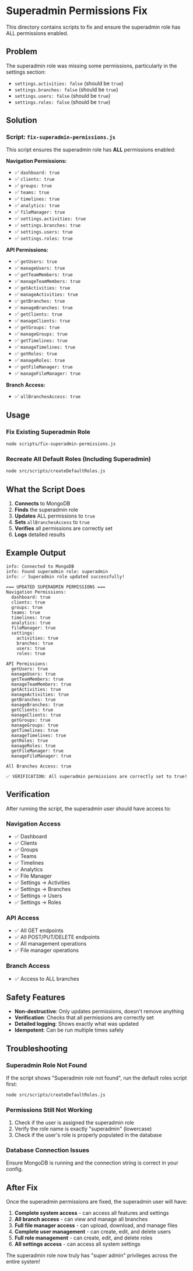 # Superadmin Permissions Fix

This directory contains scripts to fix and ensure the superadmin role has ALL permissions enabled.

## Problem

The superadmin role was missing some permissions, particularly in the settings section:
- `settings.activities: false` (should be `true`)
- `settings.branches: false` (should be `true`) 
- `settings.users: false` (should be `true`)
- `settings.roles: false` (should be `true`)

## Solution

### Script: `fix-superadmin-permissions.js`

This script ensures the superadmin role has **ALL** permissions enabled:

**Navigation Permissions:**
- ✅ `dashboard: true`
- ✅ `clients: true`
- ✅ `groups: true`
- ✅ `teams: true`
- ✅ `timelines: true`
- ✅ `analytics: true`
- ✅ `fileManager: true`
- ✅ `settings.activities: true`
- ✅ `settings.branches: true`
- ✅ `settings.users: true`
- ✅ `settings.roles: true`

**API Permissions:**
- ✅ `getUsers: true`
- ✅ `manageUsers: true`
- ✅ `getTeamMembers: true`
- ✅ `manageTeamMembers: true`
- ✅ `getActivities: true`
- ✅ `manageActivities: true`
- ✅ `getBranches: true`
- ✅ `manageBranches: true`
- ✅ `getClients: true`
- ✅ `manageClients: true`
- ✅ `getGroups: true`
- ✅ `manageGroups: true`
- ✅ `getTimelines: true`
- ✅ `manageTimelines: true`
- ✅ `getRoles: true`
- ✅ `manageRoles: true`
- ✅ `getFileManager: true`
- ✅ `manageFileManager: true`

**Branch Access:**
- ✅ `allBranchesAccess: true`

## Usage

### Fix Existing Superadmin Role
```bash
node scripts/fix-superadmin-permissions.js
```

### Recreate All Default Roles (Including Superadmin)
```bash
node src/scripts/createDefaultRoles.js
```

## What the Script Does

1. **Connects** to MongoDB
2. **Finds** the superadmin role
3. **Updates** ALL permissions to `true`
4. **Sets** `allBranchesAccess` to `true`
5. **Verifies** all permissions are correctly set
6. **Logs** detailed results

## Example Output

```
info: Connected to MongoDB
info: Found superadmin role: superadmin
info: ✅ Superadmin role updated successfully!

=== UPDATED SUPERADMIN PERMISSIONS ===
Navigation Permissions:
  dashboard: true
  clients: true
  groups: true
  teams: true
  timelines: true
  analytics: true
  fileManager: true
  settings:
    activities: true
    branches: true
    users: true
    roles: true

API Permissions:
  getUsers: true
  manageUsers: true
  getTeamMembers: true
  manageTeamMembers: true
  getActivities: true
  manageActivities: true
  getBranches: true
  manageBranches: true
  getClients: true
  manageClients: true
  getGroups: true
  manageGroups: true
  getTimelines: true
  manageTimelines: true
  getRoles: true
  manageRoles: true
  getFileManager: true
  manageFileManager: true

All Branches Access: true

✅ VERIFICATION: All superadmin permissions are correctly set to true!
```

## Verification

After running the script, the superadmin user should have access to:

### Navigation Access
- ✅ Dashboard
- ✅ Clients
- ✅ Groups  
- ✅ Teams
- ✅ Timelines
- ✅ Analytics
- ✅ File Manager
- ✅ Settings → Activities
- ✅ Settings → Branches
- ✅ Settings → Users
- ✅ Settings → Roles

### API Access
- ✅ All GET endpoints
- ✅ All POST/PUT/DELETE endpoints
- ✅ All management operations
- ✅ File manager operations

### Branch Access
- ✅ Access to ALL branches

## Safety Features

- **Non-destructive**: Only updates permissions, doesn't remove anything
- **Verification**: Checks that all permissions are correctly set
- **Detailed logging**: Shows exactly what was updated
- **Idempotent**: Can be run multiple times safely

## Troubleshooting

### Superadmin Role Not Found
If the script shows "Superadmin role not found", run the default roles script first:
```bash
node src/scripts/createDefaultRoles.js
```

### Permissions Still Not Working
1. Check if the user is assigned the superadmin role
2. Verify the role name is exactly "superadmin" (lowercase)
3. Check if the user's role is properly populated in the database

### Database Connection Issues
Ensure MongoDB is running and the connection string is correct in your config.

## After Fix

Once the superadmin permissions are fixed, the superadmin user will have:

1. **Complete system access** - can access all features and settings
2. **All branch access** - can view and manage all branches
3. **Full file manager access** - can upload, download, and manage files
4. **Complete user management** - can create, edit, and delete users
5. **Full role management** - can create, edit, and delete roles
6. **All settings access** - can access all system settings

The superadmin role now truly has "super admin" privileges across the entire system! 